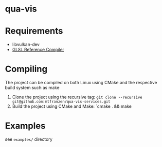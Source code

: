 # qua-vis

# Requirements

* libvulkan-dev
* [GLSL Reference Compiler](https://www.khronos.org/opengles/sdk/tools/Reference-Compiler/)

# Compiling

The project can be compiled on both Linux using CMake and the respective build system such as make

1. Clone the project using the recursive tag: `git clone --recursive git@github.com:mtfranzen/qua-vis-services.git`
2. Build the project using CMake and Make: `cmake . && make

# Examples
see `examples/` directory
